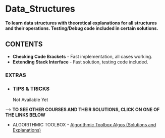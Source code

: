 # Data_Structures

**To learn data structures with theoretical explanations for all structures and their operations. Testing/Debug code included in certain solutions.**

## CONTENTS

* **Checking Code Brackets** - Fast implementation, all cases working.
* **Extending Stack Interface** - Fast solution, testing code included.

### EXTRAS

* ### TIPS & TRICKS

    Not Available Yet

--> **TO SEE OTHER COURSES AND THEIR SOLUTIONS, CLICK ON ONE OF THE LINKS BELOW**

* ALGORITHMIC TOOLBOX - [Algorithmic Toolbox Algos (Solutions and Explanations)](https://github.com/devgoel186/Algorithmic_Toolbox_Algos)
